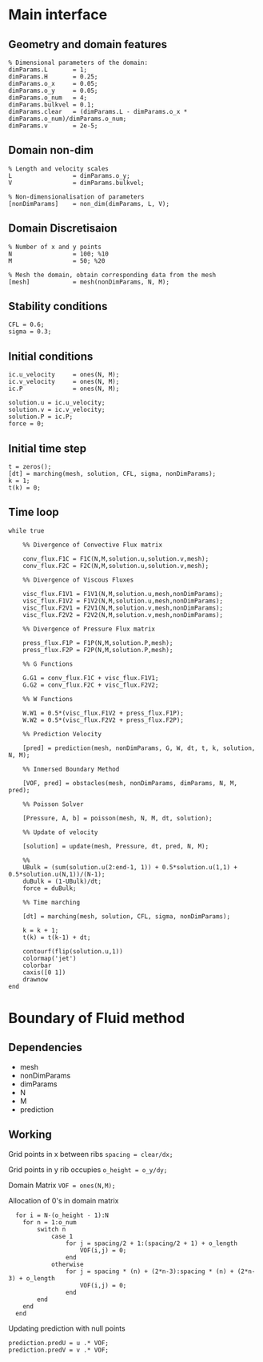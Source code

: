 # Main interface

## Geometry and domain features

    % Dimensional parameters of the domain:
    dimParams.L       = 1;
    dimParams.H       = 0.25;
    dimParams.o_x     = 0.05;
    dimParams.o_y     = 0.05;
    dimParams.o_num   = 4;
    dimParams.bulkvel = 0.1;
    dimParams.clear   = (dimParams.L - dimParams.o_x * dimParams.o_num)/dimParams.o_num;
    dimParams.v       = 2e-5;
    
## Domain non-dim

    % Length and velocity scales
    L                 = dimParams.o_y;
    V                 = dimParams.bulkvel;

    % Non-dimensionalisation of parameters
    [nonDimParams]    = non_dim(dimParams, L, V);

## Domain Discretisaion

    % Number of x and y points
    N                 = 100; %10
    M                 = 50; %20

    % Mesh the domain, obtain corresponding data from the mesh
    [mesh]            = mesh(nonDimParams, N, M);

## Stability conditions

    CFL = 0.6;
    sigma = 0.3;

## Initial conditions

    ic.u_velocity     = ones(N, M);  
    ic.v_velocity     = ones(N, M);
    ic.P              = ones(N, M);

    solution.u = ic.u_velocity;
    solution.v = ic.v_velocity;
    solution.P = ic.P;
    force = 0;

## Initial time step

    t = zeros();
    [dt] = marching(mesh, solution, CFL, sigma, nonDimParams);
    k = 1;
    t(k) = 0;

## Time loop

    while true

        %% Divergence of Convective Flux matrix

        conv_flux.F1C = F1C(N,M,solution.u,solution.v,mesh);
        conv_flux.F2C = F2C(N,M,solution.u,solution.v,mesh);

        %% Divergence of Viscous Fluxes

        visc_flux.F1V1 = F1V1(N,M,solution.u,mesh,nonDimParams);
        visc_flux.F1V2 = F1V2(N,M,solution.u,mesh,nonDimParams);
        visc_flux.F2V1 = F2V1(N,M,solution.v,mesh,nonDimParams);
        visc_flux.F2V2 = F2V2(N,M,solution.v,mesh,nonDimParams);

        %% Divergence of Pressure Flux matrix

        press_flux.F1P = F1P(N,M,solution.P,mesh);
        press_flux.F2P = F2P(N,M,solution.P,mesh);

        %% G Functions

        G.G1 = conv_flux.F1C + visc_flux.F1V1;
        G.G2 = conv_flux.F2C + visc_flux.F2V2;

        %% W Functions

        W.W1 = 0.5*(visc_flux.F1V2 + press_flux.F1P);
        W.W2 = 0.5*(visc_flux.F2V2 + press_flux.F2P);

        %% Prediction Velocity

        [pred] = prediction(mesh, nonDimParams, G, W, dt, t, k, solution, N, M);

        %% Inmersed Boundary Method

        [VOF, pred] = obstacles(mesh, nonDimParams, dimParams, N, M, pred);

        %% Poisson Solver

        [Pressure, A, b] = poisson(mesh, N, M, dt, solution);

        %% Update of velocity

        [solution] = update(mesh, Pressure, dt, pred, N, M);
        
        %%
        UBulk = (sum(solution.u(2:end-1, 1)) + 0.5*solution.u(1,1) + 0.5*solution.u(N,1))/(N-1);
        duBulk = (1-UBulk)/dt;
        force = duBulk;

        %% Time marching

        [dt] = marching(mesh, solution, CFL, sigma, nonDimParams);

        k = k + 1;
        t(k) = t(k-1) + dt;

        contourf(flip(solution.u,1))
        colormap('jet')
        colorbar
        caxis([0 1])
        drawnow
    end


# Boundary of Fluid method

## Dependencies
- mesh
- nonDimParams
- dimParams
- N
- M
- prediction

## Working
Grid points in x between ribs
`
spacing = clear/dx;
`

Grid points in y rib occupies
`o_height = o_y/dy;`

Domain Matrix
`VOF = ones(N,M);`

Allocation of 0's in domain matrix

  
      for i = N-(o_height - 1):N
        for n = 1:o_num
            switch n
                case 1 
                    for j = spacing/2 + 1:(spacing/2 + 1) + o_length
                        VOF(i,j) = 0;    
                    end
                otherwise 
                    for j = spacing * (n) + (2*n-3):spacing * (n) + (2*n-3) + o_length
                        VOF(i,j) = 0;
                    end
            end 
        end
      end

Updating prediction with null points

    prediction.predU = u .* VOF;
    prediction.predV = v .* VOF;


